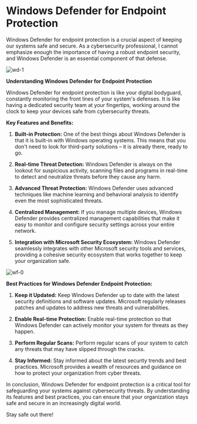 # Windows Defender for Endpoint Protection

Windows Defender for endpoint protection is a crucial aspect of keeping our systems safe and secure. As a cybersecurity professional, I cannot emphasize enough the importance of having a robust endpoint security, and Windows Defender is an essential component of that defense.

![wd-1](https://github.com/rasheedjimoh/wd/assets/157264080/090c66e2-f297-497a-84e6-5d3c5ca77ed5)


**Understanding Windows Defender for Endpoint Protection**

Windows Defender for endpoint protection is like your digital bodyguard, constantly monitoring the front lines of your system's defenses. It is like having a dedicated security team at your fingertips, working around the clock to keep your devices safe from cybersecurity threats.

**Key Features and Benefits:**

1. **Built-in Protection:** One of the best things about Windows Defender is that it is built-in with Windows operating systems. This means that you don't need to look for third-party solutions – it is already there, ready to go.

2. **Real-time Threat Detection:** Windows Defender is always on the lookout for suspicious activity, scanning files and programs in real-time to detect and neutralize threats before they cause any harm.

3. **Advanced Threat Protection:** Windows Defender uses advanced techniques like machine learning and behavioral analysis to identify even the most sophisticated threats.

4. **Centralized Management:** If you manage multiple devices, Windows Defender provides centralized management capabilities that make it easy to monitor and configure security settings across your entire network.

5. **Integration with Microsoft Security Ecosystem:** Windows Defender seamlessly integrates with other Microsoft security tools and services, providing a cohesive security ecosystem that works together to keep your organization safe.

![wf-0](https://github.com/rasheedjimoh/wd/assets/157264080/c3f05cce-fce0-4df1-a34b-8a619f37b712)


**Best Practices for Windows Defender Endpoint Protection:**

1. **Keep it Updated:** Keep Windows Defender up to date with the latest security definitions and software updates. Microsoft regularly releases patches and updates to address new threats and vulnerabilities.

2. **Enable Real-time Protection:** Enable real-time protection so that Windows Defender can actively monitor your system for threats as they happen.

3. **Perform Regular Scans:** Perform regular scans of your system to catch any threats that may have slipped through the cracks.

4. **Stay Informed:** Stay informed about the latest security trends and best practices. Microsoft provides a wealth of resources and guidance on how to protect your organization from cyber threats.

In conclusion, Windows Defender for endpoint protection is a critical tool for safeguarding your systems against cybersecurity threats. By understanding its features and best practices, you can ensure that your organization stays safe and secure in an increasingly digital world.

Stay safe out there!
